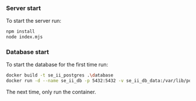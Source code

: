 ### Server start

To start the server run:

```bash
npm install
node index.mjs
```

### Database start

To start the database for the first time run:

``` bash
docker build -t se_ii_postgres .\database
docker run -d --name se_ii_db -p 5432:5432 -v se_ii_db_data:/var/lib/postgresql/data -e POSTGRES_PASSWORD=postgres se_ii_postgres
```

The next time, only run the container. 